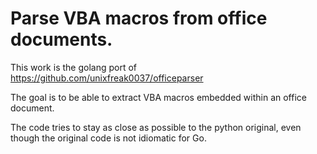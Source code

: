 # Parse VBA macros from office documents.

This work is the golang port of https://github.com/unixfreak0037/officeparser

The goal is to be able to extract VBA macros embedded within an office document.

The code tries to stay as close as possible to the python original,
even though the original code is not idiomatic for Go.
